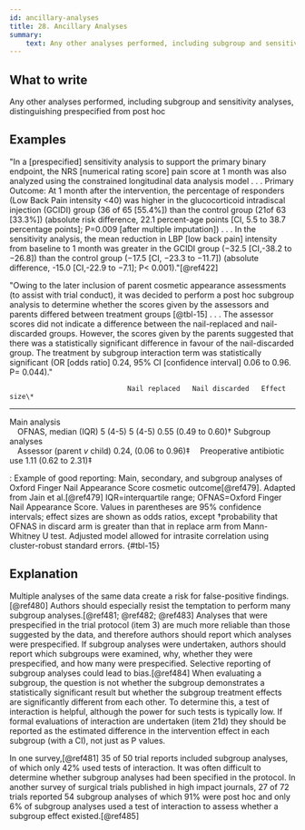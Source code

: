 ```yaml
---
id: ancillary-analyses
title: 28. Ancillary Analyses
summary:
    text: Any other analyses performed, including subgroup and sensitivity analyses, distinguishing pre-specified from post hoc.
---
```


## What to write

Any other analyses performed, including subgroup and sensitivity analyses, distinguishing prespecified from post hoc

## Examples

"In a \[prespecified\] sensitivity analysis to support the primary
binary endpoint, the NRS \[numerical rating score\] pain score at 1
month was also analyzed using the constrained longitudinal data analysis
model . . . Primary Outcome: At 1 month after the intervention, the
percentage of responders (Low Back Pain intensity \<40) was higher in
the glucocorticoid intradiscal injection (GCIDI) group (36 of 65
\[55.4%\]) than the control group (21of 63 \[33.3%\]) (absolute risk
difference, 22.1 percent-age points \[CI, 5.5 to 38.7 percentage
points\]; P=0.009 \[after multiple imputation\]) . . . In the
sensitivity analysis, the mean reduction in LBP \[low back pain\]
intensity from baseline to 1 month was greater in the GCIDI group (−32.5
\[CI,-38.2 to −26.8\]) than the control group (−17.5 \[CI, −23.3 to
−11.7\]) (absolute difference, -15.0 \[CI,-22.9 to −7.1\]; P\<
0.001)."[@ref422]

"Owing to the later inclusion of parent cosmetic appearance assessments
(to assist with trial conduct), it was decided to perform a post hoc
subgroup analysis to determine whether the scores given by the assessors
and parents differed between treatment groups \[@tbl-15\] . . . The assessor scores did not
indicate a difference between the nail-replaced and nail-discarded
groups. However, the scores given by the parents suggested that there
was a statistically significant difference in favour of the
nail-discarded group. The treatment by subgroup interaction term was
statistically significant (OR \[odds ratio\] 0.24, 95% CI \[confidence
interval\] 0.06 to 0.96. P= 0.044)."


                                 Nail replaced   Nail discarded   Effect size\*
  ------------------------------ --------------- ---------------- -----------------------
  Main analysis                                                   
   OFNAS, median (IQR)           5 (4-5)         5 (4-5)          0.55 (0.49 to 0.60)†
  Subgroup analyses                                               
   Assessor (parent *v* child)                                    0.24, (0.06 to 0.96)‡
   Preoperative antibiotic use                                    1.11 (0.62 to 2.31)‡

: Example of good reporting: Main, secondary, and subgroup analyses of Oxford Finger Nail Appearance Score cosmetic outcome[@ref479]. Adapted from Jain et al.[@ref479] IQR=interquartile range; OFNAS=Oxford Finger Nail Appearance Score. Values in parentheses are 95% confidence intervals; effect sizes are shown as odds ratios, except †probability that OFNAS in discard arm is greater than that in replace arm from Mann-Whitney U test. Adjusted model allowed for intrasite correlation using cluster-robust
standard errors. {#tbl-15}

## Explanation

Multiple analyses of the same data create a risk for false-positive
findings.[@ref480] Authors should especially resist the temptation to
perform many subgroup analyses.[@ref481; @ref482; @ref483] Analyses
that were prespecified in the trial protocol (item 3) are much more
reliable than those suggested by the data, and therefore authors should
report which analyses were prespecified. If subgroup analyses were
undertaken, authors should report which subgroups were examined, why,
whether they were prespecified, and how many were prespecified.
Selective reporting of subgroup analyses could lead to bias.[@ref484]
When evaluating a subgroup, the question is not whether the subgroup
demonstrates a statistically significant result but whether the subgroup
treatment effects are significantly different from each other. To
determine this, a test of interaction is helpful, although the power for
such tests is typically low. If formal evaluations of interaction are
undertaken (item 21d) they should be reported as the estimated
difference in the intervention effect in each subgroup (with a CI), not
just as P values.

In one survey,[@ref481] 35 of 50 trial reports included subgroup
analyses, of which only 42% used tests of interaction. It was often
difficult to determine whether subgroup analyses had been specified in
the protocol. In another survey of surgical trials published in high
impact journals, 27 of 72 trials reported 54 subgroup analyses of which
91% were post hoc and only 6% of subgroup analyses used a test of
interaction to assess whether a subgroup effect existed.[@ref485]

